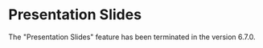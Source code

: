 # Presentation Slides

The "Presentation Slides" feature has been terminated in the version 6.7.0.

